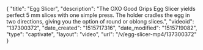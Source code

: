 {
    "title": "Egg Slicer",
    "description": "The OXO Good Grips Egg Slicer yields perfect 5 mm slices with one simple press. The holder cradles the egg in two directions, giving you the option of round or oblong slices.",
    "videoid": "137300372",
    "date_created": "1515717316",
    "date_modified": "1515719082",
    "type": "captivate",
    "layout": "video",
    "url": "\/v\/egg-slicer-mp4\/137300372"
}